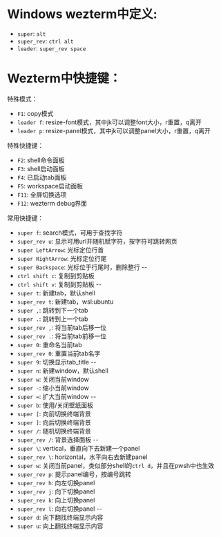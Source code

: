 # Windows wezterm中定义:
- `super`: `alt`
- `super_rev`: `ctrl alt`
- `leader`: `super_rev space`

# Wezterm中快捷键：
特殊模式：
- `F1`: copy模式
- `leader f`: resize-font模式，其中jk可以调整font大小，r重置，q离开
- `leader p`: resize-panel模式，其中jk可以调整panel大小，r重置，q离开

特殊快捷键：
- `F2`: shell命令面板
- `F3`: shell启动面板
- `F4`: 已启动tab面板
- `F5`: workspace启动面板
- `F11`: 全屏切换选项
- `F12`: wezterm debug界面

常用快捷键：
- `super f`: search模式，可用于查找字符
- `super_rev u`: 显示可用url并随机赋字符，按字符可跳转网页
- `super LeftArrow`: 光标定位行首
- `super RightArrow`: 光标定位行尾
- `super Backspace`: 光标位于行尾时，删除整行
-- 
- `ctrl shift c`: 复制到剪贴板
- `ctrl shift v`: 复制到剪贴板
--
- `super t`: 新建tab，默认shell
- `super_rev t`: 新建tab，wsl:ubuntu
- `super ,`: 跳转到下一个tab
- `super .`: 跳转到上一个tab
- `super_rev ,`: 将当前tab后移一位
- `super_rev .`: 将当前tab前移一位
- `super 0`: 重命名当前tab
- `super_rev 0`: 重置当前tab名字
- `super 9`: 切换显示tab_title
--
- `super n`: 新建window，默认shell
- `super w`: 关闭当前window
- `super -`: 缩小当前window
- `super =`: 扩大当前window
--
- `super b`: 使用/关闭壁纸面板
- `super [`: 向前切换终端背景
- `super ]`: 向后切换终端背景
- `super /`: 随机切换终端背景
- `super_rev /`: 背景选择面板
--
- `super \`: vertical，垂直向下去新建一个panel
- `super_rev \`: horizontal，水平向右去新建panel
- `super w`: 关闭当前panel，类似部分shell的`ctrl d`，并且在pwsh中也生效
- `super_rev p`: 提示panel编号，按编号跳转
- `super_rev h`: 向左切换panel
- `super_rev j`: 向下切换panel
- `super_rev k`: 向上切换panel
- `super_rev l`: 向右切换panel
--
- `super d`: 向下翻找终端显示内容
- `super u`: 向上翻找终端显示内容